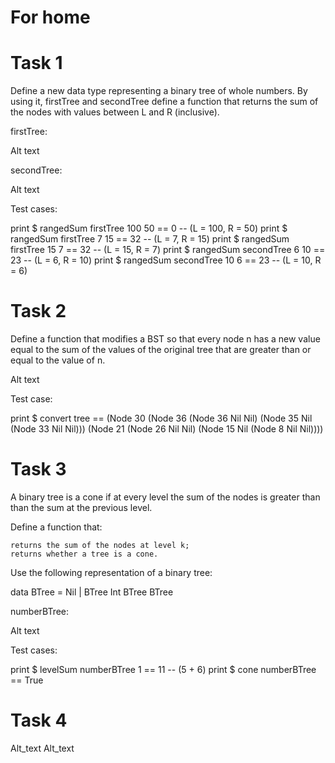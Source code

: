 # For home

# Task 1

Define a new data type representing a binary tree of whole numbers. By using it, firstTree and secondTree define a function that returns the sum of the nodes with values between L and R (inclusive).

firstTree:

Alt text

secondTree:

Alt text

Test cases:

print $ rangedSum firstTree 100 50 == 0 -- (L = 100, R = 50)
print $ rangedSum firstTree 7 15 == 32 -- (L = 7, R = 15)
print $ rangedSum firstTree 15 7 == 32 -- (L = 15, R = 7)
print $ rangedSum secondTree 6 10 == 23 -- (L = 6, R = 10)
print $ rangedSum secondTree 10 6 == 23 -- (L = 10, R = 6)

# Task 2

Define a function that modifies a BST so that every node n has a new value equal to the sum of the values of the original tree that are greater than or equal to the value of n.

Alt text

Test case:

print $ convert tree == (Node 30 (Node 36 (Node 36 Nil Nil) (Node 35 Nil (Node 33 Nil Nil))) (Node 21 (Node 26 Nil Nil) (Node 15 Nil (Node 8 Nil Nil))))

# Task 3

A binary tree is a cone if at every level the sum of the nodes is greater than than the sum at the previous level.

Define a function that:

    returns the sum of the nodes at level k;
    returns whether a tree is a cone.

Use the following representation of a binary tree:

data BTree = Nil | BTree Int BTree BTree

numberBTree:

Alt text

Test cases:

print $ levelSum numberBTree 1 == 11 -- (5 + 6)
print $ cone numberBTree == True

# Task 4

Alt_text Alt_text
